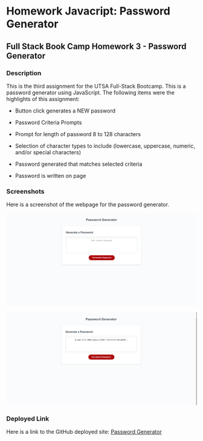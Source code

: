 # Homework Javacript: Password Generator

## Full Stack Book Camp Homework 3 - Password Generator

### Description

This is the third assignment for the UTSA Full-Stack Bootcamp. This is a password generator using JavaScript. The following items were the highlights of this assignment:

* Button click generates a NEW password

* Password Criteria Prompts

* Prompt for length of password 8 to 128 characters

* Selection of character types to include (lowercase, uppercase, numeric, and/or special characters)

* Password generated that matches selected criteria

* Password is written on page


### Screenshots

Here is a screenshot of the webpage for the password generator. 

![javascript1](./Images/javascripthomework_n.jpg)

![javascript2](./Images/javascripthomework_w.jpg)


### Deployed Link

Here is a link to the GitHub deployed site: [Password Generator](https://ogmedina.github.io/Homework-PasswordGenerator/)
